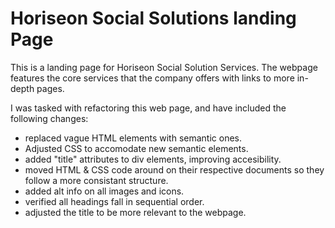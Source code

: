 # Horiseon Social Solutions landing Page

This is a landing page for Horiseon Social Solution Services. The webpage features the core services that the company offers with links to more in-depth pages.

I was tasked with refactoring this web page, and have included the following changes:
- replaced vague HTML elements with semantic ones.
- Adjusted CSS to accomodate new semantic elements.
- added "title" attributes to div elements, improving accesibility.
- moved HTML & CSS code around on their respective documents so they follow a more consistant structure.
- added alt info on all images and icons.
- verified all headings fall in sequential order.
- adjusted the title to be more relevant to the webpage.